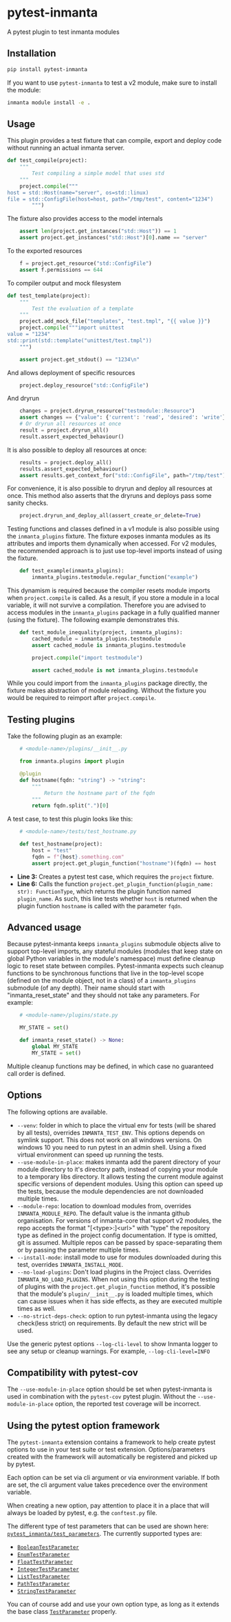 # pytest-inmanta

A pytest plugin to test inmanta modules

## Installation

```bash
pip install pytest-inmanta
```

If you want to use `pytest-inmanta` to test a v2 module, make sure to install the module:
```bash
inmanta module install -e .
```

## Usage

This plugin provides a test fixture that can compile, export and deploy code without running an actual inmanta server.

```python
def test_compile(project):
    """
        Test compiling a simple model that uses std
    """
    project.compile("""
host = std::Host(name="server", os=std::linux)
file = std::ConfigFile(host=host, path="/tmp/test", content="1234")
        """)
```

The fixture also provides access to the model internals

```python
    assert len(project.get_instances("std::Host")) == 1
    assert project.get_instances("std::Host")[0].name == "server"
```

To the exported resources

```python
    f = project.get_resource("std::ConfigFile")
    assert f.permissions == 644
```

To compiler output and mock filesystem

```python
def test_template(project):
    """
        Test the evaluation of a template
    """
    project.add_mock_file("templates", "test.tmpl", "{{ value }}")
    project.compile("""import unittest
value = "1234"
std::print(std::template("unittest/test.tmpl"))
    """)

    assert project.get_stdout() == "1234\n"
```

And allows deployment of specific resources

```python
    project.deploy_resource("std::ConfigFile")
```

And dryrun

```python
    changes = project.dryrun_resource("testmodule::Resource")
    assert changes == {"value": {'current': 'read', 'desired': 'write'}}
    # Or dryrun all resources at once
    result = project.dryrun_all()
    result.assert_expected_behaviour()
```

It is also possible to deploy all resources at once:

```python
    results = project.deploy_all()
    results.assert_expected_behaviour()
    assert results.get_context_for("std::ConfigFile", path="/tmp/test").status == ResourceState.deployed
```

For convenience, it is also possible to dryrun and deploy all resources at once.
This method also asserts that the dryruns and deploys pass some sanity checks.

```python
    project.dryrun_and_deploy_all(assert_create_or_delete=True)
```


Testing functions and classes defined in a v1 module is also possible
using the `inmanta_plugins` fixture. The fixture exposes inmanta modules as its attributes
and imports them dynamically when accessed. For v2 modules, the recommended approach is to
just use top-level imports instead of using the fixture.

```python
    def test_example(inmanta_plugins):
        inmanta_plugins.testmodule.regular_function("example")
```

This dynamism is required because the compiler resets module imports when `project.compile`
is called. As a result, if you store a module in a local variable, it will not survive a
compilation. Therefore you are advised to access modules in the `inmanta_plugins` package
in a fully qualified manner (using the fixture). The following example demonstrates this.

```python
    def test_module_inequality(project, inmanta_plugins):
        cached_module = inmanta_plugins.testmodule
        assert cached_module is inmanta_plugins.testmodule

        project.compile("import testmodule")

        assert cached_module is not inmanta_plugins.testmodule
```

While you could import from the `inmanta_plugins` package directly, the fixture makes abstraction
of module reloading. Without the fixture you would be required to reimport after `project.compile`.

## Testing plugins

Take the following plugin as an example:

```python
    # <module-name>/plugins/__init__.py

    from inmanta.plugins import plugin

    @plugin
    def hostname(fqdn: "string") -> "string":
        """
            Return the hostname part of the fqdn
        """
        return fqdn.split(".")[0]
```


A test case, to test this plugin looks like this:

```python class: {.line-numbers}
    # <module-name>/tests/test_hostname.py

    def test_hostname(project):
        host = "test"
        fqdn = f"{host}.something.com"
        assert project.get_plugin_function("hostname")(fqdn) == host
```


* **Line 3:** Creates a pytest test case, which requires the `project` fixture.
* **Line 6:** Calls the function `project.get_plugin_function(plugin_name: str): FunctionType`, which returns the plugin
  function named `plugin_name`. As such, this line tests whether `host` is returned when the plugin function
  `hostname` is called with the parameter `fqdn`.

## Advanced usage

Because pytest-inmanta keeps `inmanta_plugins` submodule objects alive to support top-level imports, any stateful modules
(modules that keep state on global Python variables in the module's namespace) must define cleanup logic to reset state between
compiles. Pytest-inmanta expects such cleanup functions to be synchronous functions that live in the top-level scope (defined
on the module object, not in a class) of a `inmanta_plugins` submodule (of any depth). Their name should start with
"inmanta\_reset\_state" and they should not take any parameters. For example:

```python
    # <module-name>/plugins/state.py

    MY_STATE = set()

    def inmanta_reset_state() -> None:
        global MY_STATE
        MY_STATE = set()
```

Multiple cleanup functions may be defined, in which case no guaranteed call order is defined.

## Options

The following options are available.

 * `--venv`: folder in which to place the virtual env for tests (will be shared by all tests), overrides `INMANTA_TEST_ENV`.
   This options depends on symlink support. This does not work on all windows versions. On windows 10 you need to run pytest in an
   admin shell. Using a fixed virtual environment can speed up running the tests.
 * `--use-module-in-place`: makes inmanta add the parent directory of your module directory to it's directory path, instead of copying your
    module to a temporary libs directory. It allows testing the current module against specific versions of dependent modules. 
    Using this option can speed up the tests, because the module dependencies are not downloaded multiple times.
 * `--module-repo`: location to download modules from, overrides `INMANTA_MODULE_REPO`. The default value is the inmanta github organisation.
    For versions of inmanta-core that support v2 modules, the repo accepts the format "[\<type\>:]\<url\>" with "type" the repository type as
    defined in the project config documentation. If type is omitted, git is assumed.
    Multiple repos can be passed by space-separating them or by passing the parameter multiple times.
 * `--install-mode`: install mode to use for modules downloaded during this test, overrides `INMANTA_INSTALL_MODE`.
 * `--no-load-plugins`: Don't load plugins in the Project class. Overrides `INMANTA_NO_LOAD_PLUGINS`. 
 When not using this option during the testing of plugins with the `project.get_plugin_function` method, 
 it's possible that the module's `plugin/__init__.py` is loaded multiple times, 
 which can cause issues when it has side effects, as they are executed multiple times as well.
 * `--no-strict-deps-check`: option to run pytest-inmanta using the legacy check(less strict) on requirements. By default the new strict will be used.
 
 Use the generic pytest options `--log-cli-level` to show Inmanta logger to see any setup or cleanup warnings. For example,
 `--log-cli-level=INFO`

## Compatibility with pytest-cov

The `--use-module-in-place` option should be set when pytest-inmanta is used in combination with the `pytest-cov` pytest plugin. Without the `--use-module-in-place` option, the reported test coverage will be incorrect.

## Using the pytest option framework

The `pytest-inmanta` extension contains a framework to help create pytest options to use in your test suite or test extension.  Options/parameters created with the framework will automatically be registered and picked up by pytest.  

Each option can be set via cli argument or via environment variable.  If both are set, the cli argument value takes precedence over the environment variable.  

When creating a new option, pay attention to place it in a place that will always be loaded by pytest, e.g. the `conftest.py` file.

The different type of test parameters that can be used are shown here: [`pytest_inmanta/test_parameters`](pytest_inmanta/test_parameter).  The currently supported types are:
 - [`BooleanTestParameter`](pytest_inmanta/test_parameter/boolean_parameter.py)
 - [`EnumTestParameter`](pytest_inmanta/test_parameter/enum_parameter.py)
 - [`FloatTestParameter`](pytest_inmanta/test_parameter/float_parameter.py)
 - [`IntegerTestParameter`](pytest_inmanta/test_parameter/integer_parameter.py)
 - [`ListTestParameter`](pytest_inmanta/test_parameter/list_parameter.py)
 - [`PathTestParameter`](pytest_inmanta/test_parameter/path_parameter.py)
 - [`StringTestParameter`](pytest_inmanta/test_parameter/string_parameter.py)  

You can of course add and use your own option type, as long as it extends the base class [`TestParameter`](pytest_inmanta/test_parameter/parameter.py) properly.
